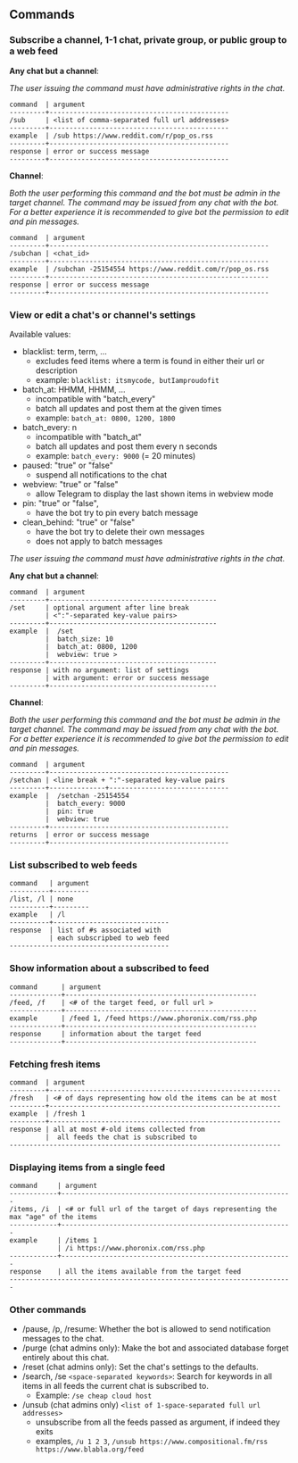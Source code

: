 ## Commands

### Subscribe a channel, 1-1 chat, private group, or public group to a web feed

__Any chat but a channel__:

_The user issuing the command must have administrative rights in the chat._

```
command  | argument
---------+---------------------------------------------
/sub     | <list of comma-separated full url addresses> 
---------+---------------------------------------------
example  | /sub https://www.reddit.com/r/pop_os.rss     
---------+---------------------------------------------
response | error or success message                    
---------+---------------------------------------------
```

__Channel__:

_Both the user performing this command and the bot must be admin in the target channel. The command may be issued from any chat with the bot. For a better experience it is recommended to give bot the permission to edit and pin messages._

```
command  | argument
---------+-------------------------------------------------------
/subchan | <chat_id>                                 
---------+-------------------------------------------------------
example  | /subchan -25154554 https://www.reddit.com/r/pop_os.rss  
---------+-------------------------------------------------------
response | error or success message                               
---------+-------------------------------------------------------
```

### View or edit a chat's or channel's settings

Available values:

- blacklist: term, term, ...
    - excludes feed items where a term is found in either their url or description
    - example: `blacklist: itsmycode, butIamproudofit`
- batch_at: HHMM, HHMM, ...
    - incompatible with "batch_every"
    - batch all updates and post them at the given times
    - example: `batch_at: 0800, 1200, 1800`
- batch_every: n
    - incompatible with "batch_at"
    - batch all updates and post them every n seconds
    - example: `batch_every: 9000` (= 20 minutes)
- paused: "true" or "false"
    - suspend all notifications to the chat
- webview: "true" or "false"
    - allow Telegram to display the last shown items in webview mode
- pin: "true" or "false",
    - have the bot try to pin every batch message
- clean_behind: "true" or "false"
    - have the bot try to delete their own messages
    - does not apply to batch messages

_The user issuing the command must have administrative rights in the chat._

__Any chat but a channel__:

```
command  | argument
---------+------------------------------------------
/set     | optional argument after line break
         | <":"-separated key-value pairs>            
---------+------------------------------------------
example  |  /set 
         |  batch_size: 10
         |  batch_at: 0800, 1200
         |  webview: true >
---------+------------------------------------------
response | with no argument: list of settings
         | with argument: error or success message
---------+------------------------------------------
```
__Channel__:

_Both the user performing this command and the bot must be admin in the target channel. The command may be issued from any chat with the bot. For a better experience it is recommended to give bot the permission to edit and pin messages._

```
command  | argument
---------+---------------------------------------------
/setchan | <line break + ":"-separated key-value pairs 
---------+--------------+------------------------------
example  |  /setchan -25154554
         |  batch_every: 9000
         |  pin: true
         |  webview: true
---------+---------------------------------------------
returns  | error or success message                                   
---------+---------------------------------------------
```

### List subscribed to web feeds

```
command   | argument
----------+---------
/list, /l | none    
----------+---------
example   | /l      
----------+-----------------------------
response  | list of #s associated with   
          | each subscripbed to web feed 
----------------------------------------
```

### Show information about a subscribed to feed

```
command      | argument
-------------+------------------------------------------------
/feed, /f    | <# of the target feed, or full url >           
-------------+------------------------------------------------
example      | /feed 1, /feed https://www.phoronix.com/rss.php
-------------+------------------------------------------------
response     | information about the target feed              
-------------+------------------------------------------------
```

### Fetching fresh items

```
command  | argument
---------+----------------------------------------------------------
/fresh   | <# of days representing how old the items can be at most 
---------+----------------------------------------------------------
example  | /fresh 1 
---------+----------------------------------------------------------
response | all at most #-old items collected from
         |  all feeds the chat is subscribed to
--------------------------------------------------------------------
```

### Displaying items from a single feed

```
command     | argument
------------+----------------------------------------------------------
/items, /i  | <# or full url of the target of days representing the max "age" of the items
------------+----------------------------------------------------------
example     | /items 1
            | /i https://www.phoronix.com/rss.php
------------+----------------------------------------------------------
response    | all the items available from the target feed
-----------------------------------------------------------------------
```

### Other commands
- /pause, /p, /resume:  Whether the bot is allowed to send notification messages to the chat.
- /purge (chat admins only): Make the bot and associated database forget entirely about this chat.
- /reset (chat admins only): Set the chat's settings to the defaults.
- /search, /se `<space-separated keywords>`: Search for keywords in all items in all feeds the current chat is subscribed to. 
    - Example: `/se cheap cloud host`
- /unsub (chat admins only) `<list of 1-space-separated full url addresses>`
    - unsubscribe from all the feeds passed as argument, if indeed they exits
    - examples, `/u 1 2 3`, `/unsub https://www.compositional.fm/rss https://www.blabla.org/feed`
